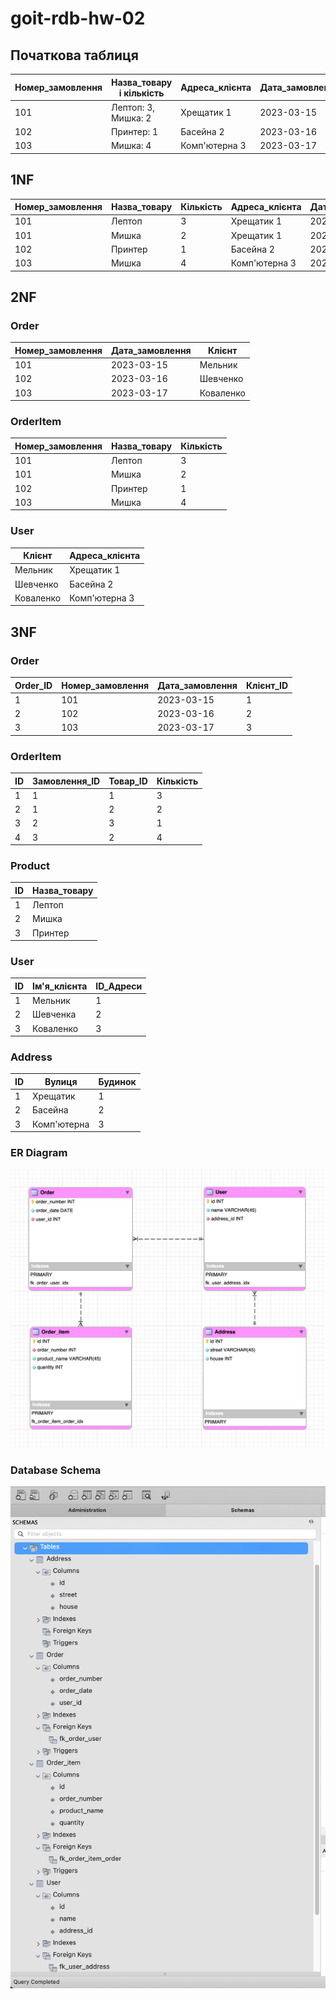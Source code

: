 # goit-rdb-hw-02

## Початкова таблиця

| Номер_замовлення | Назва_товару і кількість | Адреса_клієнта | Дата_замовлення | Клієнт    |
| ---------------- | ------------------------ | -------------- | --------------- | --------- |
| 101              | Лептоп: 3, Мишка: 2      | Хрещатик 1     | 2023-03-15      | Мельник   |
| 102              | Принтер: 1               | Басейна 2      | 2023-03-16      | Шевченко  |
| 103              | Мишка: 4                 | Комп'ютерна 3  | 2023-03-17      | Коваленко |

## 1NF

| Номер_замовлення | Назва_товару | Кількість | Адреса_клієнта | Дата_замовлення | Клієнт    |
| ---------------- | ------------ | --------- | -------------- | --------------- | --------- |
| 101              | Лептоп       | 3         | Хрещатик 1     | 2023-03-15      | Мельник   |
| 101              | Мишка        | 2         | Хрещатик 1     | 2023-03-15      | Мельник   |
| 102              | Принтер      | 1         | Басейна 2      | 2023-03-16      | Шевченко  |
| 103              | Мишка        | 4         | Комп'ютерна 3  | 2023-03-17      | Коваленко |

## 2NF

### Order

| Номер_замовлення | Дата_замовлення | Клієнт    |
| ---------------- | --------------- | --------- |
| 101              | 2023-03-15      | Мельник   |
| 102              | 2023-03-16      | Шевченко  |
| 103              | 2023-03-17      | Коваленко |

### OrderItem

| Номер_замовлення | Назва_товару | Кількість |
| ---------------- | ------------ | --------- |
| 101              | Лептоп       | 3         |
| 101              | Мишка        | 2         |
| 102              | Принтер      | 1         |
| 103              | Мишка        | 4         |

### User

| Клієнт    | Адреса_клієнта |
| --------- | -------------- |
| Мельник   | Хрещатик 1     |
| Шевченко  | Басейна 2      |
| Коваленко | Комп'ютерна 3  |

## 3NF

### Order

| Order_ID | Номер_замовлення | Дата_замовлення | Клієнт_ID |
| -------- | ---------------- | --------------- | --------- |
| 1        | 101              | 2023-03-15      | 1         |
| 2        | 102              | 2023-03-16      | 2         |
| 3        | 103              | 2023-03-17      | 3         |

### OrderItem

| ID  | Замовлення_ID | Товар_ID | Кількість |
| --- | ------------- | -------- | --------- |
| 1   | 1             | 1        | 3         |
| 2   | 1             | 2        | 2         |
| 3   | 2             | 3        | 1         |
| 4   | 3             | 2        | 4         |

### Product

| ID  | Назва_товару |
| --- | ------------ |
| 1   | Лептоп       |
| 2   | Мишка        |
| 3   | Принтер      |

### User

| ID  | Ім'я_клієнта | ID_Адреси |
| --- | ------------ | --------- |
| 1   | Мельник      | 1         |
| 2   | Шевченка     | 2         |
| 3   | Коваленко    | 3         |

### Address

| ID  | Вулиця      | Будинок |
| --- | ----------- | ------- |
| 1   | Хрещатик    | 1       |
| 2   | Басейна     | 2       |
| 3   | Комп'ютерна | 3       |

### ER Diagram

![ER Diagram](./screenshots/p4_erdiagram2.png)

### Database Schema

![Database Schema](./screenshots/p5.png)
